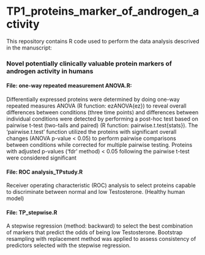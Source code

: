 # TP1_proteins_marker_of_androgen_activity

This repository contains R code used to perform the data analysis descrived in the manuscript:
 
### Novel potentially clinically valuable protein markers of androgen activity in humans 

#### File: one-way repeated measurement ANOVA.R:

Differentially expressed proteins were determined by doing one-way repeated measures ANOVA (R function: ezANOVA{ez}) to reveal overall differences between conditions (three time points) and differences between individual conditions were detected by performing a post-hoc test based on pairwise t-test (two-tails and paired) (R function: pairwise.t.test{stats}). The ‘pairwise.t.test’ function utilized the proteins with significant overall changes (ANOVA p-value < 0.05) to perform pairwise comparisons between conditions while corrected for multiple pairwise testing. Proteins with adjusted p-values (‘fdr’ method) < 0.05 following the pairwise t-test were considered significant

#### File: ROC analysis_TPstudy.R

Receiver operating characteristic (ROC) analysis to select proteins capable to discriminate between normal and low Testosterone. (Healthy human model)

#### File: TP_stepwise.R

A stepwise regression (method: backward) to select the best combination of markers that predict the odds of being low Testosterone. Bootstrap resampling with replacement method was applied to assess consistency of predictors selected with the stepwise regression.
